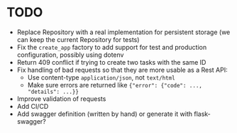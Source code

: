 # TODO

* Replace Repository with a real implementation for persistent storage (we can keep the current Repository
  for tests)
* Fix the `create_app` factory to add support for test and production configuration, possibly using dotenv
* Return 409 conflict if trying to create two tasks with the same ID
* Fix handling of bad requests so that they are more usable as a Rest API:
   * Use content-type `application/json`, not `text/html`
   * Make sure errors are returned like `{"error": {"code": ..., "details": ...}}`
* Improve validation of requests
* Add CI/CD
* Add swagger definition (written by hand) or generate it with flask-swagger?
